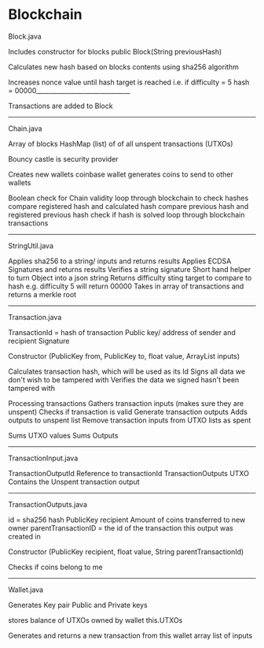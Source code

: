 # Blockchain

Block.java

Includes constructor for blocks
public Block(String previousHash)

Calculates new hash based on blocks contents using sha256 algorithm

Increases nonce value until hash target is reached
i.e. if difficulty = 5
hash = 00000______________________________

Transactions are added to Block

----------------------------------------------

Chain.java

Array of blocks
HashMap (list) of of all unspent transactions (UTXOs)

Bouncy castle is security provider

Creates new wallets
coinbase wallet generates coins to send to other wallets

Boolean check for Chain validity
  loop through blockchain to check hashes
  compare registered hash and calculated hash
  compare previous hash and registered previous hash
  check if hash is solved
  loop through blockchain transactions

---------------------------------------------------------

StringUtil.java

Applies sha256 to a string/ inputs and returns results
Applies ECDSA Signatures and returns results
Verifies a string signature
Short hand helper to turn Object into a json string
Returns difficulty sting target to compare to hash e.g. difficulty 5 will return 00000
Takes in array of transactions and returns a merkle root

-------------------------------------------------

Transaction.java

TransactionId = hash of transaction
Public key/ address of sender and recipient
Signature

Constructor
(PublicKey from, PublicKey to, float value, ArrayList<TransactionInput> inputs)
  
  Calculates transaction hash, which will be used as its Id
  Signs all data we don't wish to be tampered with
  Verifies the data we signed hasn't been tampered with
  
  Processing transactions
    Gathers transaction inputs (makes sure they are unspent)
    Checks if transaction is valid
    Generate transaction outputs
    Adds outputs to unspent list
    Remove transaction inputs from UTXO lists as spent
    
Sums UTXO values
Sums Outputs

----------------------------------------------------

TransactionInput.java

TransactionOutputId
  Reference to transactionId
TransactionOutputs UTXO
  Contains the Unspent transaction output
  
  -------------------------------------------------------------
  
  TransactionOutputs.java
  
  id = sha256 hash
  PublicKey recipient
  Amount of coins transferred to new owner
  parentTransactionID = the id of the transaction this output was created in
  
  Constructor
    (PublicKey recipient, float value, String parentTransactionId)
   
 Checks if coins belong to me
 
 -------------------------------------------------
 
 Wallet.java
 
 Generates Key pair
  Public and Private keys
  
stores balance of UTXOs owned by wallet 
  this.UTXOs
  
Generates and returns a new transaction from this wallet
  array list of inputs

